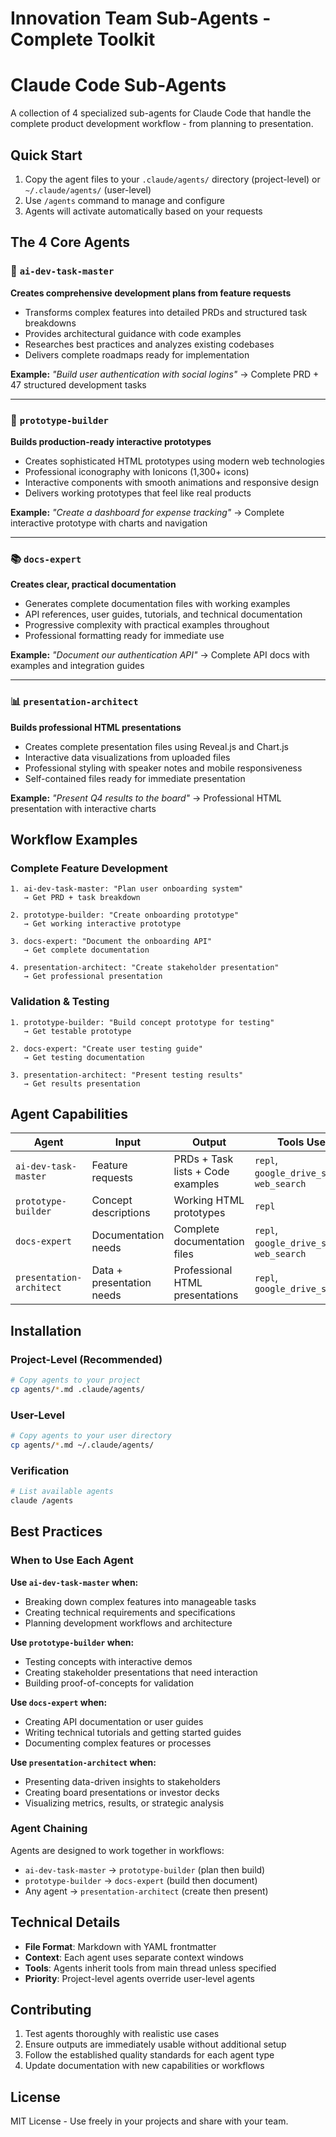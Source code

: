 # Innovation Team Sub-Agents - Complete Toolkit

# Claude Code Sub-Agents

A collection of 4 specialized sub-agents for Claude Code that handle the complete product development workflow - from planning to presentation.

## Quick Start

1. Copy the agent files to your `.claude/agents/` directory (project-level) or `~/.claude/agents/` (user-level)
2. Use `/agents` command to manage and configure
3. Agents will activate automatically based on your requests

## The 4 Core Agents

### 🎯 `ai-dev-task-master`
**Creates comprehensive development plans from feature requests**

- Transforms complex features into detailed PRDs and structured task breakdowns
- Provides architectural guidance with code examples
- Researches best practices and analyzes existing codebases
- Delivers complete roadmaps ready for implementation

**Example:** *"Build user authentication with social logins"* → Complete PRD + 47 structured development tasks

---

### 🚀 `prototype-builder` 
**Builds production-ready interactive prototypes**

- Creates sophisticated HTML prototypes using modern web technologies
- Professional iconography with Ionicons (1,300+ icons)
- Interactive components with smooth animations and responsive design
- Delivers working prototypes that feel like real products

**Example:** *"Create a dashboard for expense tracking"* → Complete interactive prototype with charts and navigation

---

### 📚 `docs-expert`
**Creates clear, practical documentation**

- Generates complete documentation files with working examples
- API references, user guides, tutorials, and technical documentation  
- Progressive complexity with practical examples throughout
- Professional formatting ready for immediate use

**Example:** *"Document our authentication API"* → Complete API docs with examples and integration guides

---

### 📊 `presentation-architect`
**Builds professional HTML presentations**

- Creates complete presentation files using Reveal.js and Chart.js
- Interactive data visualizations from uploaded files
- Professional styling with speaker notes and mobile responsiveness
- Self-contained files ready for immediate presentation

**Example:** *"Present Q4 results to the board"* → Professional HTML presentation with interactive charts

## Workflow Examples

### Complete Feature Development
```
1. ai-dev-task-master: "Plan user onboarding system"
   → Get PRD + task breakdown

2. prototype-builder: "Create onboarding prototype" 
   → Get working interactive prototype

3. docs-expert: "Document the onboarding API"
   → Get complete documentation

4. presentation-architect: "Create stakeholder presentation"
   → Get professional presentation
```

### Validation & Testing
```
1. prototype-builder: "Build concept prototype for testing"
   → Get testable prototype

2. docs-expert: "Create user testing guide"  
   → Get testing documentation
   
3. presentation-architect: "Present testing results"
   → Get results presentation
```

## Agent Capabilities

| Agent | Input | Output | Tools Used |
|-------|-------|--------|------------|
| `ai-dev-task-master` | Feature requests | PRDs + Task lists + Code examples | `repl`, `google_drive_search`, `web_search` |
| `prototype-builder` | Concept descriptions | Working HTML prototypes | `repl` |
| `docs-expert` | Documentation needs | Complete documentation files | `repl`, `google_drive_search`, `web_search` |
| `presentation-architect` | Data + presentation needs | Professional HTML presentations | `repl`, `google_drive_search` |

## Installation

### Project-Level (Recommended)
```bash
# Copy agents to your project
cp agents/*.md .claude/agents/
```

### User-Level  
```bash
# Copy agents to your user directory
cp agents/*.md ~/.claude/agents/
```

### Verification
```bash
# List available agents
claude /agents
```

## Best Practices

### When to Use Each Agent

**Use `ai-dev-task-master` when:**
- Breaking down complex features into manageable tasks
- Creating technical requirements and specifications
- Planning development workflows and architecture

**Use `prototype-builder` when:**
- Testing concepts with interactive demos
- Creating stakeholder presentations that need interaction
- Building proof-of-concepts for validation

**Use `docs-expert` when:**  
- Creating API documentation or user guides
- Writing technical tutorials and getting started guides
- Documenting complex features or processes

**Use `presentation-architect` when:**
- Presenting data-driven insights to stakeholders
- Creating board presentations or investor decks
- Visualizing metrics, results, or strategic analysis

### Agent Chaining
Agents are designed to work together in workflows:
- `ai-dev-task-master` → `prototype-builder` (plan then build)
- `prototype-builder` → `docs-expert` (build then document)  
- Any agent → `presentation-architect` (create then present)

## Technical Details

- **File Format**: Markdown with YAML frontmatter
- **Context**: Each agent uses separate context windows  
- **Tools**: Agents inherit tools from main thread unless specified
- **Priority**: Project-level agents override user-level agents

## Contributing

1. Test agents thoroughly with realistic use cases
2. Ensure outputs are immediately usable without additional setup
3. Follow the established quality standards for each agent type
4. Update documentation with new capabilities or workflows

## License

MIT License - Use freely in your projects and share with your team.
